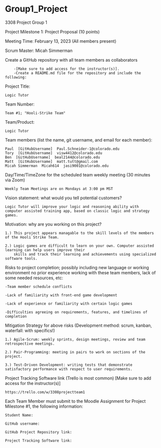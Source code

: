 # Group1_Project

3308 Project Group 1

Project Milestone 1: Project Proposal (10 points)

Meeting Time: February 13, 2023 (All members present)

Scrum Master: Micah Simmerman

Create a GitHub repository with all team members as collaborators

        -[Make sure to add access for the instructor(s)]. 
        -Create a README.md file for the repository and include the following:


Project Title: 
    
    Logic Tutor

Team Number: 

    Team #1; "Hooli-Strike Team"

Team/Product: 
    
    Logic Tutor 

Team members (list the name, git username, and email for each member): 

    Paul  [GitHubUsername]  Paul.Schneider-1@colorado.edu
    Tory  [GitHubUsername]  visw4412@colorado.edu
    Ben  [GitHubUsername]  beal2144@colorado.edu
    Matt  [GitHubUsername]  matt.tutt@gmail.com
    Micah Simmerman  Micah614  jasi9001@colorado.edu

Day/Time/TimeZone for the scheduled team weekly meeting (30 minutes via Zoom)
    
    Weekly Team Meetings are on Mondays at 3:00 pm MST

Vision statement: what would you tell potential customers?
    
    Logic Tutor will improve your logic and reasoning ability with computer assisted training app, based on classic logic and strategy games.
  
Motivation: why are you working on this project?
        
    1.) This project appears managable to the skill levels of the members of the Hooli Strike Team.
    
    2.) Logic games are difficult to learn on your own. Computer assisted learning can help users improve their 
        skills and track their learning and achievements using specialized software tools. 

Risks to project completion; possibly including new language or working environment no prior experience working with 
these team members, lack of some needed resources, etc:
        
    -Team member schedule conflicts
    
    -Lack of familiarity with front-end game development
        
    -Lack of experience or familiarity with certain logic games
        
    -Difficulties agreeing on requirements, features, and timelines of completion

        
Mitigation Strategy for above risks (Development method: scrum, kanban, waterfall: with specifics!)
        
    1.) Agile-Scrum: weekly sprints, design meetings, review and team retrospective meetings.
        
    2.) Pair-Programming: meeting in pairs to work on sections of the project.
        
    3.) Test-Driven Development: writing tests that demonstrate satisfactory performance with respect to user requirements.
        

Project Tracking Software link (Trello is most common) [Make sure to add access for the instructor(s)]
        
    https://trello.com/w/3308projectteam1

Each Team Member must submit to the Moodle Assignment for Project Milestone #1, the following information:
        
    Student Name: 
    
    GitHub username:
        
    GitHub Project Repository link: 
        
    Project Tracking Software link: 
